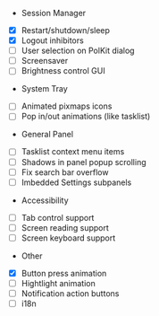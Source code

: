 - Session Manager
 - [x] Restart/shutdown/sleep
 - [x] Logout inhibitors
 - [ ] User selection on PolKit dialog
 - [ ] Screensaver
 - [ ] Brightness control GUI
 
- System Tray
 - [ ] Animated pixmaps icons
 - [ ] Pop in/out animations (like tasklist)
 
- General Panel
 - [ ] Tasklist context menu items
 - [ ] Shadows in panel popup scrolling
 - [ ] Fix search bar overflow
 - [ ] Imbedded Settings subpanels
 
- Accessibility
 - [ ] Tab control support
 - [ ] Screen reading support
 - [ ] Screen keyboard support
 
- Other
 - [x] Button press animation
 - [ ] Hightlight animation
 - [ ] Notification action buttons
 - [ ] i18n
